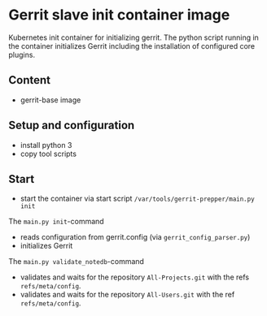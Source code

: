 # Gerrit slave init container image

Kubernetes init container for initializing gerrit. The python script running in
the container initializes Gerrit including the installation of configured
core plugins.

## Content

* gerrit-base image

## Setup and configuration

* install python 3
* copy tool scripts

## Start

* start the container via start script `/var/tools/gerrit-prepper/main.py init`

The `main.py init`-command

* reads configuration from gerrit.config (via `gerrit_config_parser.py`)
* initializes Gerrit

The `main.py validate_notedb`-command

* validates and waits for the repository `All-Projects.git` with the refs
`refs/meta/config`.
* validates and waits for the repository `All-Users.git` with the ref
`refs/meta/config`.
